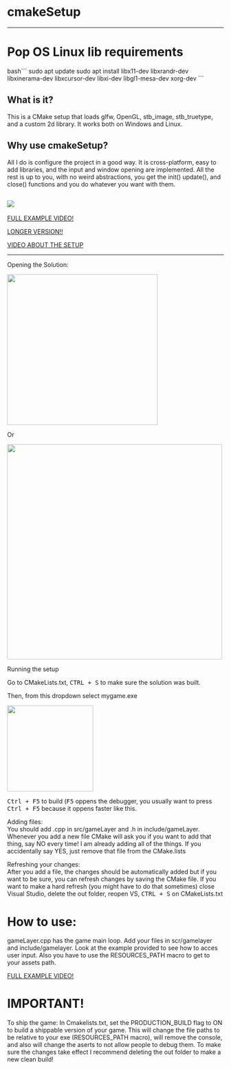 # cmakeSetup

---

# Pop OS Linux lib requirements
bash´´´ 
sudo apt update
sudo apt install libx11-dev libxrandr-dev libxinerama-dev libxcursor-dev libxi-dev libgl1-mesa-dev xorg-dev
´´´

## What is it?

This is a CMake setup that loads glfw, OpenGL, stb_image, stb_truetype, and a custom 2d library. It works both on Windows and Linux.

## Why use cmakeSetup?

All I do is configure the project in a good way. It is cross-platform, easy to add libraries, and the input and window opening are implemented. All the rest is up to you, with no weird abstractions, you get the init() update(), and close() functions and you do whatever you want with them.


![](https://github.com/meemknight/photos/blob/master/cmakeSetup1.png)
---

  [FULL EXAMPLE VIDEO!](https://www.youtube.com/watch?v=zJoXMfCI9LM)
  
  [LONGER VERSION!!](https://www.youtube.com/watch?v=XOs2qynEmNE)
  
  [VIDEO ABOUT THE SETUP](https://www.youtube.com/watch?v=K8f73k9HM8M)

---

<p>Opening the Solution:</p> 

<img src="https://raw.githubusercontent.com/meemknight/photos/master/llge1.gif" width="350">

Or

<img src="https://raw.githubusercontent.com/meemknight/photos/master/llge2.gif" width="500">

Running the setup

Go to CMakeLists.txt, <kbd>CTRL + S</kbd> to make sure the solution was built.

Then, from this dropdown select mygame.exe

<img src="https://raw.githubusercontent.com/meemknight/photos/master/llge3.gif" width="200">

<kbd>Ctrl + F5</kbd> to build (<kbd>F5</kbd> oppens the debugger, you usually want to press <kbd>Ctrl + F5</kbd> because it oppens faster like this.

<p>Adding files:<br>
You should add .cpp in src/gameLayer and .h in include/gameLayer. Whenever you add a new file CMake will ask you if you want to add that thing, say NO every time! I am already adding all of the things.
If you accidentally say YES, just remove that file from the CMake.lists
</p>

<p>Refreshing your changes:<br>
After you add a file, the changes should be automatically added but if you want to be sure, you can refresh changes by saving the CMake file. If you want to make a hard refresh (you might have to do that sometimes) close Visual Studio, delete the out folder, reopen VS, <kbd>CTRL + S</kbd> on CMakeLists.txt</p>


# How to use:

  gameLayer.cpp has the game main loop. Add your files in scr/gamelayer and include/gamelayer.
  Look at the example provided to see how to acces user input.
  Also you have to use the RESOURCES_PATH macro to get to your assets path.

  [FULL EXAMPLE VIDEO!](https://www.youtube.com/watch?v=zJoXMfCI9LM)


# IMPORTANT!
  To ship the game: 
  In Cmakelists.txt, set the PRODUCTION_BUILD flag to ON to build a shippable version of your game. This will change the file paths to be relative to your exe (RESOURCES_PATH macro), will remove the console, and also will change the aserts to not allow people to debug them. To make sure the changes take effect I recommend deleting the out folder to make a new clean build!

